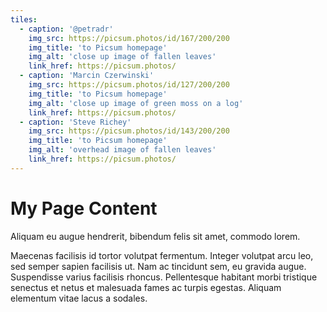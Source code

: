 ```yaml
---
tiles:
  - caption: '@petradr'
    img_src: https://picsum.photos/id/167/200/200
    img_title: 'to Picsum homepage'
    img_alt: 'close up image of fallen leaves'
    link_href: https://picsum.photos/ 
  - caption: 'Marcin Czerwinski'
    img_src: https://picsum.photos/id/127/200/200
    img_title: 'to Picsum homepage'
    img_alt: 'close up image of green moss on a log'
    link_href: https://picsum.photos/ 
  - caption: 'Steve Richey'
    img_src: https://picsum.photos/id/143/200/200
    img_title: 'to Picsum homepage'
    img_alt: 'overhead image of fallen leaves'
    link_href: https://picsum.photos/ 
---
```


# My Page Content
Aliquam eu augue hendrerit, bibendum felis sit amet, commodo lorem.

Maecenas facilisis id tortor volutpat fermentum. Integer volutpat arcu leo, sed semper sapien facilisis ut. Nam ac tincidunt sem, eu gravida augue. Suspendisse varius facilisis rhoncus. Pellentesque habitant morbi tristique senectus et netus et malesuada fames ac turpis egestas. Aliquam elementum vitae lacus a sodales. 

<br>